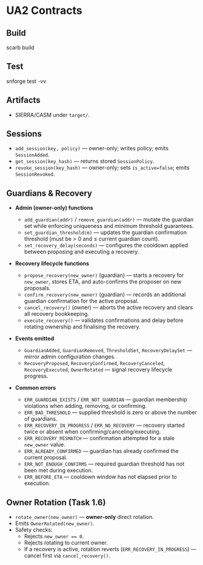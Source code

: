 # UA2 Contracts

## Build
scarb build

## Test
snforge test -vv

## Artifacts
- SIERRA/CASM under `target/`.

## Sessions 

- `add_session(key, policy)` — owner-only; writes policy; emits `SessionAdded`.
- `get_session(key_hash)` — returns stored `SessionPolicy`.
- `revoke_session(key_hash)` — owner-only; sets `is_active=false`; emits `SessionRevoked`.

## Guardians & Recovery

- **Admin (owner-only) functions**
  - `add_guardian(addr)` / `remove_guardian(addr)` — mutate the guardian set while enforcing uniqueness and minimum threshold guarantees.
  - `set_guardian_threshold(m)` — updates the guardian confirmation threshold (must be > 0 and ≤ current guardian count).
  - `set_recovery_delay(seconds)` — configures the cooldown applied between proposing and executing a recovery.

- **Recovery lifecycle functions**
  - `propose_recovery(new_owner)` (guardian) — starts a recovery for `new_owner`, stores ETA, and auto-confirms the proposer on new proposals.
  - `confirm_recovery(new_owner)` (guardian) — records an additional guardian confirmation for the active proposal.
  - `cancel_recovery()` (owner) — aborts the active recovery and clears all recovery bookkeeping.
  - `execute_recovery()` — validates confirmations and delay before rotating ownership and finalising the recovery.

- **Events emitted**
  - `GuardianAdded`, `GuardianRemoved`, `ThresholdSet`, `RecoveryDelaySet` — mirror admin configuration changes.
  - `RecoveryProposed`, `RecoveryConfirmed`, `RecoveryCanceled`, `RecoveryExecuted`, `OwnerRotated` — signal recovery lifecycle progress.

- **Common errors**
  - `ERR_GUARDIAN_EXISTS` / `ERR_NOT_GUARDIAN` — guardian membership violations when adding, removing, or confirming.
  - `ERR_BAD_THRESHOLD` — supplied threshold is zero or above the number of guardians.
  - `ERR_RECOVERY_IN_PROGRESS` / `ERR_NO_RECOVERY` — recovery started twice or absent when confirming/canceling/executing.
  - `ERR_RECOVERY_MISMATCH` — confirmation attempted for a stale `new_owner` value.
  - `ERR_ALREADY_CONFIRMED` — guardian has already confirmed the current proposal.
  - `ERR_NOT_ENOUGH_CONFIRMS` — required guardian threshold has not been met during execution.
  - `ERR_BEFORE_ETA` — cooldown window has not elapsed prior to execution.

## Owner Rotation (Task 1.6)

- `rotate_owner(new_owner)` — **owner-only** direct rotation.
- Emits `OwnerRotated(new_owner)`.
- Safety checks:
  - Rejects `new_owner == 0`.
  - Rejects rotating to current owner.
  - If a recovery is active, rotation reverts (`ERR_RECOVERY_IN_PROGRESS`) — cancel first via `cancel_recovery()`.

